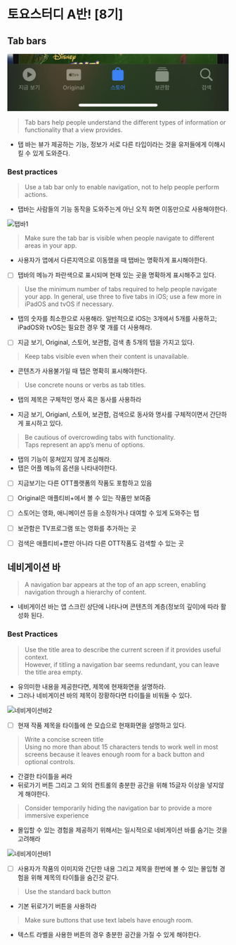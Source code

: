 # 토요스터디 A반! [8기]
## Tab bars
![애플티비+ 탭바](https://raw.githubusercontent.com/Rhode-park/ss8-sat-study-A/leonFather/week2/image/탭바.jpeg)

> Tab bars help people understand the different types of information or functionality that a view provides.  
* 탭 바는 뷰가 제공하는 기능, 정보가 서로 다른 타입이라는 것을 유저들에게 이해시킬 수 있게 도와준다.

### Best practices
> Use a tab bar only to enable navigation, not to help people perform actions.  
* 탭바는 사람들의 기능 동작을 도와주는게 아닌 오직 화면 이동만으로 사용해야한다.

![탭바1](“https://github.com/Rhode-park/ss8-sat-study-A/blob/leonFather/week2/image/탭바1.gif?raw=true”)

> Make sure the tab bar is visible when people navigate to different areas in your app.  
* 사용자가 앱에서 다른지역으로 이동했을 때 탭바는 명확하게 표시해야한다.

- [ ] 탭바의 메뉴가 파란색으로 표시되며 현재 있는 곳을 명확하게 표시해주고 있다.

> Use the minimum number of tabs required to help people navigate your app. In general, use three to five tabs in iOS; use a few more in iPadOS and tvOS if necessary.  
* 탭의 숫자를 최소한으로 사용해라. 일반적으로 iOS는 3개에서 5개를 사용하고; iPadOS와 tvOS는 필요한 경우 몇 개를 더 사용해라.

- [ ] 지금 보기, Original, 스토어, 보관함, 검색 총 5개의 탭을 가지고 있다.

> Keep tabs visible even when their content is unavailable.  
* 콘텐츠가 사용불가일 때 탭은 명확히 표시해야한다.

> Use concrete nouns or verbs as tab titles.  
* 탭의 제목은 구체적인 명사 혹은 동사를 사용하라

* 지금 보기, Origianl, 스토어, 보관함, 검색으로 동사와 명사를 구체적이면서 간단하게 표시하고 있다.

> Be cautious of overcrowding tabs with functionality.  
> Taps represent an app’s menu of options.  
* 탭의 기능이 뭉쳐있지 않게 조심해라.
* 탭은 어플 메뉴의 옵션을 나타내야한다.

- [ ] 지금보기는 다른 OTT플랫폼의 작품도 포함하고 있음
- [ ] Original은 애플티비+에서 볼 수 있는 작품만 보여줌
- [ ] 스토어는 영화, 애니메이션 등을 소장하거나 대여할 수 있게 도와주는 탭
- [ ] 보관함은 TV프로그램 또는 영화를 추가하는 곳
- [ ] 검색은 애플티비+뿐만 아니라 다른 OTT작품도 검색할 수 있는 곳


## 네비게이션 바
> A navigation bar appears at the top of an app screen, enabling navigation through a hierarchy of content.  
* 네비게이션 바는 앱 스크린 상단에 나타나며 콘텐츠의 계층(정보의 깊이)에 따라 활성화 된다.

### Best Practices
> Use the title area to describe the current screen if it provides useful context.  
> However, if titling a navigation bar seems redundant, you can leave the title area empty.  
* 유의미한 내용을 제공한다면, 제목에 현재화면을 설명하라.
* 그러나 네비게이션 바의 제목이 장황하다면 타이틀을 비워둘 수 있다.

![네비게이션바2]("https://github.com/Rhode-park/ss8-sat-study-A/blob/leonFather/week2/image/네비게이션바2.PNG?raw=true”)

- [ ] 현재 작품 제목을 타이틀에 쓴 모습으로 현재화면을 설명하고 있다.


> Write a concise screen title  
> Using no more than about 15 characters tends to work well in most screens because it leaves enough room for a back button and optional controls.  
* 간결한 타이틀을 써라
* 뒤로가기 버튼 그리고 그 외의 컨트롤의 충분한 공간을 위해 15글자 이상을 넣지않게 해야한다.


> Consider temporarily hiding the navigation bar to provide a more immersive experience  
* 몰입할 수 있는 경험을 제공하기 위해서는 일시적으로 네비게이션 바를 숨기는 것을 고려해라

![네비게이션바1](“https://github.com/Rhode-park/ss8-sat-study-A/blob/leonFather/week2/image/네비게이션바1.PNG?raw=true”)

- [ ] 사용자가 작품의 이미지와 간단한 내용 그리고 제목을 한번에 볼 수 있는 몰입형 경험을 위해 제목의 타이틀을 숨긴것 같다.

> Use the standard back button  
* 기본 뒤로가기 버튼을 사용하라

> Make sure buttons that use text labels have enough room.  
* 텍스트 라벨을 사용한 버튼의 경우 충분한 공간을 가질 수 있게 해야한다.









